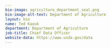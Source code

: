 ```yaml
---
bio-image: agriculture_department_seal.png
bio-image-alt-text: Department of Agriculture
layout: bio
name: Ted Kaouk
department: Department of Agriculture
job-title: Chief Data Officer
website-data: https://www.usda.gov/data
---
```

